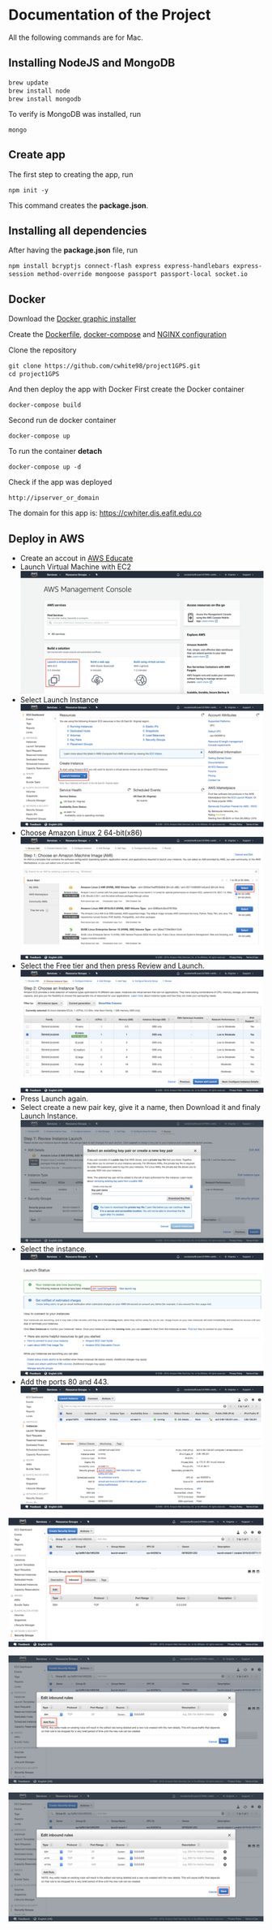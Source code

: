# Documentation of the Project

All the following commands are for Mac.

## Installing NodeJS and MongoDB
```
brew update
brew install node
brew install mongodb
```
To verify is MongoDB was installed, run
```
mongo
```

## Create app
The first step to creating the app, run

```
npm init -y
```

This command creates the **package.json**.

## Installing all dependencies
After having the **package.json** file, run
```
npm install bcryptjs connect-flash express express-handlebars express-session method-override mongoose passport passport-local socket.io
```

## Docker
Download the [Docker graphic installer](https://docs.docker.com/docker-for-mac/install/)

Create the [Dockerfile](Dockerfile), [docker-compose](docker-compose.yml) and [NGINX configuration](nginx.conf)

Clone the repository

```
git clone https://github.com/cwhite98/project1GPS.git
cd project1GPS
```
And then deploy the app with Docker
First create the Docker container
```
docker-compose build
```
Second run de docker container
```
docker-compose up
```
To run the container **detach**
```
docker-compose up -d
```
Check if the app was deployed
```
http://ipserver_or_domain
```
The domain for this app is: https://cwhiter.dis.eafit.edu.co

## Deploy in AWS
- Create an accout in [AWS Educate](https://www.awseducate.com)
- Launch Virtual Machine with EC2
![](./docs/tapEC2.png)
- Select Launch Instance
![](./docs/launchInstance.png)
- Choose Amazon Linux 2 64-bit(x86)
![](./docs/AmazonLinux2.png)
- Select the Free tier and then press Review and Launch.
![](./docs/freeTier.png)
- Press Launch again.
- Select create a new pair key, give it a name, then Download it and finaly Launch Instance. 
![](./docs/key.png)
- Select the instance.
![](./docs/selectInstance.png)
- Add the ports 80 and 443.
![](./docs/1.png)

![](./docs/2.png)

![](./docs/3.png)

![](./docs/4.png)

